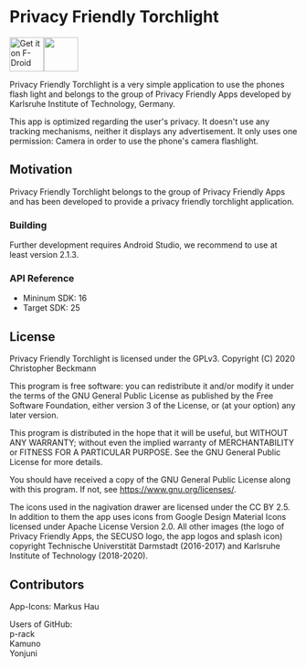 # Privacy Friendly Torchlight

[<img src="https://f-droid.org/badge/get-it-on.png" alt="Get it on F-Droid" height="60">](https://f-droid.org/packages/com.secuso.torchlight2/)<a href="https://play.google.com/store/apps/details?id=com.secuso.torchlight2"><img src="https://play.google.com/intl/en_us/badges/images/generic/en_badge_web_generic.png" height="60"></a>

Privacy Friendly Torchlight is a very simple application to use the phones flash light and belongs to the group of Privacy Friendly Apps developed by Karlsruhe Institute of Technology, Germany.

This app is optimized regarding the user's privacy. It doesn't use any tracking mechanisms, neither it displays any advertisement. It only uses one permission: Camera in order to use the phone's camera flashlight.

## Motivation

Privacy Friendly Torchlight belongs to the group of Privacy Friendly Apps and has been developed to provide a privacy friendly torchlight application. 

### Building

Further development requires Android Studio, we recommend to use at least version 2.1.3.

### API Reference

- Mininum SDK: 16
- Target SDK: 25

## License

Privacy Friendly Torchlight is licensed under the GPLv3.
Copyright (C) 2020 Christopher Beckmann

This program is free software: you can redistribute it and/or modify it under the terms of the GNU General Public License as published by the Free Software Foundation, either version 3 of the License, or (at your option) any later version.

This program is distributed in the hope that it will be useful, but WITHOUT ANY WARRANTY; without even the implied warranty of MERCHANTABILITY or FITNESS FOR A PARTICULAR PURPOSE. See the GNU General Public License for more details.

You should have received a copy of the GNU General Public License along with this program. If not, see https://www.gnu.org/licenses/.

The icons used in the nagivation drawer are licensed under the CC BY 2.5. In addition to them the app uses icons from Google Design Material Icons licensed under Apache License Version 2.0. All other images (the logo of Privacy Friendly Apps, the SECUSO logo, the app logos and splash icon) copyright Technische Universtität Darmstadt (2016-2017) and Karlsruhe Institute of Technology (2018-2020).

## Contributors

App-Icons:
Markus Hau

Users of GitHub:<br />
p-rack<br />
Kamuno<br />
Yonjuni
